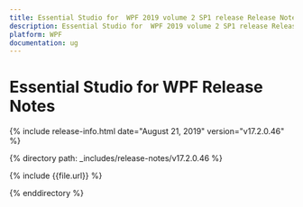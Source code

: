 ```yaml
---
title: Essential Studio for  WPF 2019 volume 2 SP1 release Release Notes  
description: Essential Studio for  WPF 2019 volume 2 SP1 release Release Notes  
platform: WPF
documentation: ug
---
```


# Essential Studio for  WPF  Release Notes  

{% include release-info.html date="August 21, 2019"  version="v17.2.0.46" %} 


{% directory path: _includes/release-notes/v17.2.0.46 %}

{% include {{file.url}} %}

{% enddirectory %}